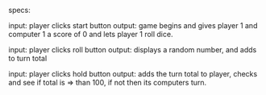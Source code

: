specs:

input: player clicks start button
output: game begins and gives player 1 and computer 1 a score of 0 and lets player 1 roll dice.

input: player clicks roll button
output: displays a random number, and adds to turn total

input: player clicks hold button
output: adds the turn total to player, checks and see if total is => than 100, if not then its computers turn.
